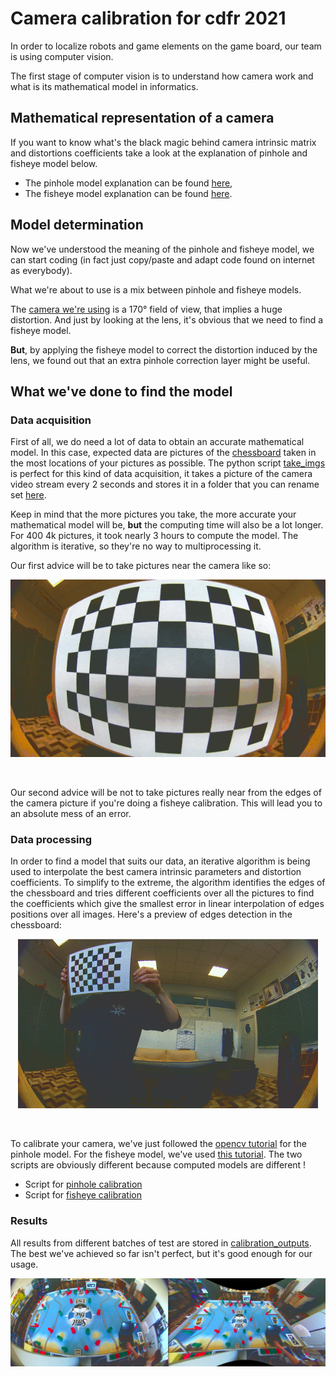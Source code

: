 # Camera calibration for cdfr 2021

In order to localize robots and game elements on the game board, our team is using computer vision.

The first stage of computer vision is to understand how camera work and what is its mathematical model in informatics.

## Mathematical representation of a camera

If you want to know what's the black magic behind camera intrinsic matrix and distortions coefficients take a look at the explanation of pinhole and fisheye model below.
- The pinhole model explanation can be found [here](https://calib.io/blogs/knowledge-base/camera-models),
- The fisheye model explanation can be found [here](https://docs.opencv.org/3.4/db/d58/group__calib3d__fisheye.html).

## Model determination

Now we've understood the meaning of the pinhole and fisheye model, we can start coding (in fact just copy/paste and adapt code found on internet as everybody).

What we're about to use is a mix between pinhole and fisheye models.

The [camera we're using](https://www.amazon.com/Camera-IMX317-Sensor-Windows-Android/dp/B08CV37Y2H?th=1) is a 170° field of view, that implies a huge distortion. And just by looking at the lens, it's obvious that we need to find a fisheye model.

**But**, by applying the fisheye model to correct the distortion induced by the lens, we found out that an extra pinhole correction layer might be useful.

## What we've done to find the model

### Data acquisition

First of all, we do need a lot of data to obtain an accurate mathematical model. In this case, expected data are pictures of the [chessboard](https://github.com/robotique-ecam/new_camera_calibration/blob/main/doc/chessboard.pdf) taken in the most locations of your pictures as possible. The python script [take_imgs](https://github.com/robotique-ecam/new_camera_calibration/blob/main/take_imgs.py) is perfect for this kind of data acquisition, it takes a picture of the camera video stream every 2 seconds and stores it in a folder that you can rename set [here](https://github.com/robotique-ecam/new_camera_calibration/blob/1b5c2d52b9632d940edae65e62beef14137b3509/take_imgs.py#L26).

Keep in mind that the more pictures you take, the more accurate your mathematical model will be, **but** the computing time will also be a lot longer. For 400 4k pictures, it took nearly 3 hours to compute the model. The algorithm is iterative, so they're no way to multiprocessing it.

Our first advice will be to take pictures near the camera like so:

<p align="center">
<img src="./doc/calibration_gif.gif" title="">
</p>
<br/>

Our second advice will be not to take pictures really near from the edges of the camera picture if you're doing a fisheye calibration. This will lead you to an absolute mess of an error.

### Data processing

In order to find a model that suits our data, an iterative algorithm is being used to interpolate the best camera intrinsic parameters and distortion coefficients. To simplify to the extreme, the algorithm identifies the edges of the chessboard and tries different coefficients over all the pictures to find the coefficients which give the smallest error in linear interpolation of edges positions over all images. Here's a preview of edges detection in the chessboard:

<p align="center">
<img src="./doc/edges_detection.gif" title="">
</p>
<br/>

 To calibrate your camera, we've just followed the [opencv tutorial](https://docs.opencv.org/master/dc/dbb/tutorial_py_calibration.html) for the pinhole model. For the fisheye model, we've used [this tutorial](https://medium.com/@kennethjiang/calibrate-fisheye-lens-using-opencv-333b05afa0b0).
 The two scripts are obviously different because computed models are different !
 - Script for [pinhole calibration](https://github.com/robotique-ecam/new_camera_calibration/blob/main/pinhole_model/calibrate.py)
 - Script for [fisheye calibration](https://github.com/robotique-ecam/new_camera_calibration/blob/main/fisheye_model/fisheye_calibration.py)

### Results

All results from different batches of test are stored in [calibration_outputs](https://github.com/robotique-ecam/new_camera_calibration/blob/main/calibration_outputs.txt). The best we've achieved so far isn't perfect, but it's good enough for our usage.

<p align="center">
<img src="./doc/fisheye_model.png" title="">
</p>
<br/>
